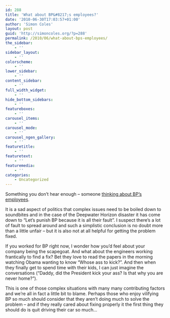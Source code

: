 ```yaml
---
id: 288
title: 'What about BP&#8217;s employees?'
date: '2010-06-30T17:03:57+01:00'
author: 'Simon Coles'
layout: post
guid: 'http://simoncoles.org/?p=288'
permalink: /2010/06/what-about-bps-employees/
the_sidebar:
    - ''
sidebar_layout:
    - ''
colorscheme:
    - ''
lower_sidebar:
    - ''
content_sidebar:
    - ''
full_width_widget:
    - ''
hide_bottom_sidebars:
    - ''
featureboxes:
    - ''
carousel_items:
    - ''
carousel_mode:
    - ''
carousel_ngen_gallery:
    - ''
featuretitle:
    - ''
featuretext:
    - ''
featuremedia:
    - ''
categories:
    - Uncategorized
---
```


Something you don’t hear enough – someone [thinking about BP’s employees](http://blogs.hbr.org/hbr/nayar/2010/06/im-thinking-about-bps-employee.html).

It is a sad aspect of politics that complex issues need to be boiled down to soundbites and in the case of the Deepwater Horizon disaster it has come down to “Let’s punish BP because it is all their fault”. I suspect there’s a lot of fault to spread around and such a simplistic conclusion is no doubt more than a little unfair – but it is also not at all helpful for getting the problem fixed.

If you worked for BP right now, I wonder how you’d feel about your company being the scapegoat. And what about the engineers working frantically to find a fix? Bet they love to read the papers in the morning watching Obama wanting to know “Whose ass to kick?”. And then when they finally get to spend time with their kids, I can just imagine the conversations (“Daddy, did the President kick your ass? Is that why you are never home?”).

This is one of those complex situations with many many contributing factors and we’re all in fact a little bit to blame. Perhaps those who enjoy vilifying BP so much should consider that they aren’t doing much to solve the problem – and if they really cared about fixing properly it the first thing they should do is quit driving their car so much…
